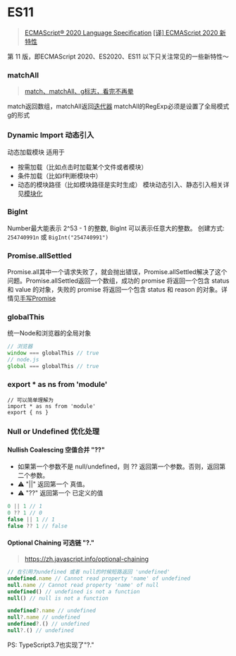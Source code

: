 # ES11
> [ECMAScript® 2020 Language Specification](https://262.ecma-international.org/11.0/)
> [[译] ECMAScript 2020 新特性](https://juejin.cn/post/6844904163285925902)

第 11 版，即ECMAScript 2020、ES2020、ES11
以下只关注常见的一些新特性～
### matchAll
> [match、matchAll、g标志，看完不再晕](https://juejin.cn/post/6844904048475242509)

match返回数组，matchAll返回[迭代器](/base/javascript/iterate.md)
matchAll的RegExp必须是设置了全局模式g的形式

### Dynamic Import 动态引入
动态加载模块
适用于
- 按需加载（比如点击时加载某个文件或者模块）
- 条件加载（比如if判断模块中）
- 动态的模块路径（比如模块路径是实时生成）
模块动态引入、静态引入相关详见[模块化](../project/module.md)

### BigInt
Number最大能表示 2^53 - 1 的整数, BigInt 可以表示任意大的整数。
创建方式: ```254740991n``` 或 ```BigInt("254740991")```

### Promise.allSettled
Promise.all其中一个请求失败了，就会抛出错误，Promise.allSettled解决了这个问题。Promise.allSettled返回一个数组，成功的 promise 将返回一个包含 status 和 value 的对象，失败的 promise 将返回一个包含 status 和 reason 的对象。详情见[手写Promise](../codeWriting/promise.md)

### globalThis
统一Node和浏览器的全局对象
```js
// 浏览器
window === globalThis // true
// node.js
global === globalThis // true
```

### export * as ns from 'module'
```
// 可以简单理解为
import * as ns from 'module'
export { ns }
```

### Null or Undefined 优化处理
#### Nullish Coalescing 空值合并 "??"
- 如果第一个参数不是 null/undefined，则 ?? 返回第一个参数。否则，返回第二个参数。
- ⚠️ "||" 返回第一个 真值。
- ⚠️ "??" 返回第一个 已定义的值
```js
0 || 1 // 1
0 ?? 1 // 0
false || 1 // 1
false ?? 1 // false
```

#### Optional Chaining 可选链 "?."
> https://zh.javascript.info/optional-chaining
```js
// 在引用为undefined 或者 null的时候短路返回 'undefined'
undefined.name // Cannot read property 'name' of undefined
null.name // Cannot read property 'name' of null
undefined() // undefined is not a function
null() // null is not a function

undefined?.name // undefined
null?.name // undefined
undefined?.() // undefined
null?.() // undefined
```
PS: TypeScript3.7也实现了"?."
